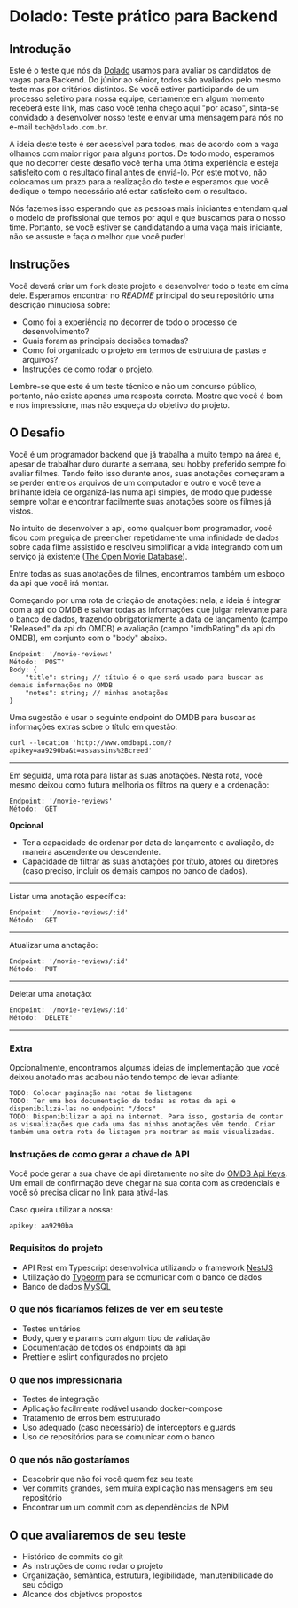 # Dolado: Teste prático para Backend

## Introdução
Este é o teste que nós da [Dolado](http://www.dolado.com.br) usamos para avaliar os candidatos de vagas para Backend. Do júnior ao sênior, todos são avaliados pelo mesmo teste mas por critérios distintos. Se você estiver participando de um processo seletivo para nossa equipe, certamente em algum momento receberá este link, mas caso você tenha chego aqui "por acaso", sinta-se convidado a desenvolver nosso teste e enviar uma mensagem para nós no e-mail `tech@dolado.com.br`.

A ideia deste teste é ser acessível para todos, mas de acordo com a vaga olhamos com maior rigor para alguns pontos. De todo modo, esperamos que no decorrer deste desafio você tenha uma ótima experiência e esteja satisfeito com o resultado final antes de enviá-lo. Por este motivo, não colocamos um prazo para a realização do teste e esperamos que você dedique o tempo necessário até estar satisfeito com o resultado.

Nós fazemos isso esperando que as pessoas mais iniciantes entendam qual o modelo de profissional que temos por aqui e que buscamos para o nosso time. Portanto, se você estiver se candidatando a uma vaga mais iniciante, não se assuste e faça o melhor que você puder!

## Instruções
Você deverá criar um `fork` deste projeto e desenvolver todo o teste em cima dele. Esperamos encontrar no *README* principal do seu repositório uma descrição minuciosa sobre:
- Como foi a experiência no decorrer de todo o processo de desenvolvimento?
- Quais foram as principais decisões tomadas?
- Como foi organizado o projeto em termos de estrutura de pastas e arquivos?
- Instruções de como rodar o projeto.

Lembre-se que este é um teste técnico e não um concurso público, portanto, não existe apenas uma resposta correta. Mostre que você é bom e nos impressione, mas não esqueça do objetivo do projeto.

## O Desafio
Você é um programador backend que já trabalha a muito tempo na área e, apesar de trabalhar duro durante a semana, seu hobby preferido sempre foi avaliar filmes. Tendo feito isso durante anos, suas anotações começaram a se perder entre os arquivos de um computador e outro e você teve a brilhante ideia de organizá-las numa api simples, de modo que pudesse sempre voltar e encontrar facilmente suas anotações sobre os filmes já vistos.

No intuito de desenvolver a api, como qualquer bom programador, você ficou com preguiça de preencher repetidamente uma infinidade de dados sobre cada filme assistido e resolveu simplificar a vida integrando com um serviço já existente ([The Open Movie Database](https://www.omdbapi.com/)).

Entre todas as suas anotações de filmes, encontramos também um esboço da api que você irá montar.

Começando por uma rota de criação de anotações: nela, a ideia é integrar com a api do OMDB e salvar todas as informações que julgar relevante para o banco de dados, trazendo obrigatoriamente a data de lançamento (campo "Released" da api do OMDB) e avaliação (campo "imdbRating" da api do OMDB), em conjunto com o "body" abaixo.  
```
Endpoint: '/movie-reviews'
Método: 'POST'
Body: {
    "title": string; // título é o que será usado para buscar as demais informações no OMDB
    "notes": string; // minhas anotações
}
```

Uma sugestão é usar o seguinte endpoint do OMDB para buscar as informações extras sobre o título em questão:
```
curl --location 'http://www.omdbapi.com/?apikey=aa9290ba&t=assassins%2Bcreed'
```

---

Em seguida, uma rota para listar as suas anotações. Nesta rota, você mesmo deixou como futura melhoria os filtros na query e a ordenação:
```
Endpoint: '/movie-reviews'
Método: 'GET'
```
**Opcional**
- Ter a capacidade de ordenar por data de lançamento e avaliação, de maneira ascendente ou descendente.
- Capacidade de filtrar as suas anotações por título, atores ou diretores (caso preciso, incluir os demais campos no banco de dados).

---

Listar uma anotação específica:
```
Endpoint: '/movie-reviews/:id'
Método: 'GET'
```

---

Atualizar uma anotação:
```
Endpoint: '/movie-reviews/:id'
Método: 'PUT'
```

---

Deletar uma anotação:
```
Endpoint: '/movie-reviews/:id'
Método: 'DELETE'
```

---

### Extra

Opcionalmente, encontramos algumas ideias de implementação que você deixou anotado mas acabou não tendo tempo de levar adiante:
```
TODO: Colocar paginação nas rotas de listagens
TODO: Ter uma boa documentação de todas as rotas da api e disponibilizá-las no endpoint "/docs"
TODO: Disponibilizar a api na internet. Para isso, gostaria de contar as visualizações que cada uma das minhas anotações vêm tendo. Criar também uma outra rota de listagem pra mostrar as mais visualizadas.
```

### Instruções de como gerar a chave de API
Você pode gerar a sua chave de api diretamente no site do [OMDB Api Keys](https://www.omdbapi.com/apikey.aspx). Um email de confirmação deve chegar na sua conta com as credenciais e você só precisa clicar no link para ativá-las.

Caso queira utilizar a nossa:
```
apikey: aa9290ba
```

### Requisitos do projeto
- API Rest em Typescript desenvolvida utilizando o framework [NestJS](https://nestjs.com/)
- Utilização do [Typeorm](https://docs.nestjs.com/recipes/sql-typeorm) para se comunicar com o banco de dados
- Banco de dados [MySQL](https://www.mysql.com/)


### O que nós ficaríamos felizes de ver em seu teste
* Testes unitários
* Body, query e params com algum tipo de validação
* Documentação de todos os endpoints da api
* Prettier e eslint configurados no projeto

### O que nos impressionaria
* Testes de integração
* Aplicação facilmente rodável usando docker-compose
* Tratamento de erros bem estruturado
* Uso adequado (caso necessário) de interceptors e guards
* Uso de repositórios para se comunicar com o banco

### O que nós não gostaríamos
* Descobrir que não foi você quem fez seu teste
* Ver commits grandes, sem muita explicação nas mensagens em seu repositório
* Encontrar um um commit com as dependências de NPM

## O que avaliaremos de seu teste
* Histórico de commits do git
* As instruções de como rodar o projeto
* Organização, semântica, estrutura, legibilidade, manutenibilidade do seu código
* Alcance dos objetivos propostos

